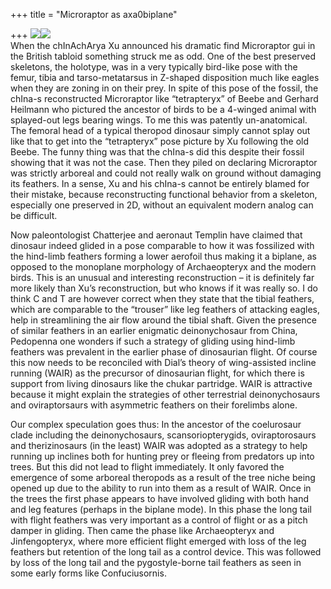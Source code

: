 +++
title = "Microraptor as axa0biplane"

+++
[![](https://i0.wp.com/bp2.blogger.com/_ZhvcTTaaD_4/RbhahS6_e2I/AAAAAAAAAB4/o4HN6ukTHBQ/s320/Microraptor_1.jpg)](http://bp2.blogger.com/_ZhvcTTaaD_4/RbhahS6_e2I/AAAAAAAAAB4/o4HN6ukTHBQ/s1600-h/Microraptor_1.jpg)[![](https://i2.wp.com/bp3.blogger.com/_ZhvcTTaaD_4/RbhbKi6_e3I/AAAAAAAAACI/c8UnxQH4gaA/s320/Microraptor3.jpg)](http://bp3.blogger.com/_ZhvcTTaaD_4/RbhbKi6_e3I/AAAAAAAAACI/c8UnxQH4gaA/s1600-h/Microraptor3.jpg)  
When the chInAchArya Xu announced his dramatic find Microraptor gui in
the British tabloid something struck me as odd. One of the best
preserved skeletons, the holotype, was in a very typically bird-like
pose with the femur, tibia and tarso-metatarsus in Z-shaped disposition
much like eagles when they are zoning in on their prey. In spite of this
pose of the fossil, the chIna-s reconstructed Microraptor like
“tetrapteryx” of Beebe and Gerhard Heilmann who pictured the ancestor
of birds to be a 4-winged animal with splayed-out legs bearing wings. To
me this was patently un-anatomical. The femoral head of a typical
theropod dinosaur simply cannot splay out like that to get into the
“tetrapteryx” pose picture by Xu following the old Beebe. The funny
thing was that the chIna-s did this despite their fossil showing that it
was not the case. Then they piled on declaring Microraptor was strictly
arboreal and could not really walk on ground without damaging its
feathers. In a sense, Xu and his chIna-s cannot be entirely blamed for
their mistake, because reconstructing functional behavior from a
skeleton, especially one preserved in 2D, without an equivalent modern
analog can be difficult.

Now paleontologist Chatterjee and aeronaut Templin have claimed that
dinosaur indeed glided in a pose comparable to how it was fossilized
with the hind-limb feathers forming a lower aerofoil thus making it a
biplane, as opposed to the monoplane morphology of Archaeopteryx and the
modern birds. This is an unusual and interesting reconstruction – it is
definitely far more likely than Xu’s reconstruction, but who knows if it
was really so. I do think C and T are however correct when they state
that the tibial feathers, which are comparable to the “trouser” like leg
feathers of attacking eagles, help in streamlining the air flow around
the tibial shaft. Given the presence of similar feathers in an earlier
enigmatic deinonychosaur from China, Pedopenna one wonders if such a
strategy of gliding using hind-limb feathers was prevalent in the
earlier phase of dinosaurian flight. Of course this now needs to be
reconciled with Dial’s theory of wing-assisted incline running (WAIR) as
the precursor of dinosaurian flight, for which there is support from
living dinosaurs like the chukar partridge. WAIR is attractive because
it might explain the strategies of other terrestrial deinonychosaurs and
oviraptorsaurs with asymmetric feathers on their forelimbs alone.

Our complex speculation goes thus: In the ancestor of the coelurosaur
clade including the deinonychosaurs, scansoriopterygids, oviraptorosaurs
and therizinosaurs (in the least) WAIR was adopted as a strategy to help
running up inclines both for hunting prey or fleeing from predators up
into trees. But this did not lead to flight immediately. It only favored
the emergence of some arboreal theropods as a result of the tree niche
being opened up due to the ability to run into them as a result of WAIR.
Once in the trees the first phase appears to have involved gliding with
both hand and leg features (perhaps in the biplane mode). In this phase
the long tail with flight feathers was very important as a control of
flight or as a pitch damper in gliding. Then came the phase like
Archaeopteryx and Jinfengopteryx, where more efficient flight emerged
with loss of the leg feathers but retention of the long tail as a
control device. This was followed by loss of the long tail and the
pygostyle-borne tail feathers as seen in some early forms like
Confuciusornis.
